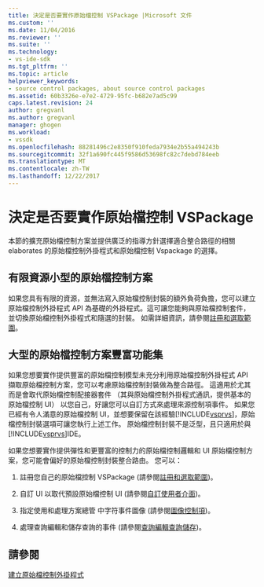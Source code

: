 ```yaml
---
title: 決定是否要實作原始檔控制 VSPackage |Microsoft 文件
ms.custom: ''
ms.date: 11/04/2016
ms.reviewer: ''
ms.suite: ''
ms.technology:
- vs-ide-sdk
ms.tgt_pltfrm: ''
ms.topic: article
helpviewer_keywords:
- source control packages, about source control packages
ms.assetid: 60b3326e-e7e2-4729-95fc-b682e7ad5c99
caps.latest.revision: 24
author: gregvanl
ms.author: gregvanl
manager: ghogen
ms.workload:
- vssdk
ms.openlocfilehash: 88281496c2e8350f910feda7934e2b55a494243b
ms.sourcegitcommit: 32f1a690fc445f9586d53698fc82c7debd784eeb
ms.translationtype: MT
ms.contentlocale: zh-TW
ms.lasthandoff: 12/22/2017
---
```

# <a name="determining-whether-to-implement-a-source-control-vspackage"></a>決定是否要實作原始檔控制 VSPackage
本節的擴充原始檔控制方案並提供廣泛的指導方針選擇適合整合路徑的相關 elaborates 的原始檔控制外掛程式和原始檔控制 Vspackage 的選擇。  
  
## <a name="small-source-control-solution-with-limited-resources"></a>有限資源小型的原始檔控制方案  
 如果您具有有限的資源，並無法寫入原始檔控制封裝的額外負荷負擔，您可以建立原始檔控制外掛程式 API 為基礎的外掛程式。這可讓您能夠與原始檔控制套件，並切換原始檔控制外掛程式和隨選的封裝。 如需詳細資訊，請參閱[註冊和選取範圍](../../extensibility/internals/registration-and-selection-source-control-vspackage.md)。  
  
## <a name="large-source-control-solution-with-a-rich-feature-set"></a>大型的原始檔控制方案豐富功能集  
 如果您想要實作提供豐富的原始檔控制模型未充分利用原始檔控制外掛程式 API 擷取原始檔控制方案，您可以考慮原始檔控制封裝做為整合路徑。 這適用於尤其而是會取代原始檔控制配接器套件 （其與原始檔控制外掛程式通訊，提供基本的原始檔控制 UI） 以您自己，好讓您可以自訂方式來處理來源控制項事件。 如果您已經有令人滿意的原始檔控制 UI，並想要保留在該經驗[!INCLUDE[vsprvs](../../code-quality/includes/vsprvs_md.md)]，原始檔控制封裝選項可讓您執行上述工作。 原始檔控制封裝不是泛型，且只適用於與[!INCLUDE[vsprvs](../../code-quality/includes/vsprvs_md.md)]IDE。  
  
 如果您想要實作提供彈性和更豐富的控制力的原始檔控制邏輯和 UI 原始檔控制方案，您可能會偏好的原始檔控制封裝整合路由。 您可以：  
  
1.  註冊您自己的原始檔控制 VSPackage (請參閱[註冊和選取範圍](../../extensibility/internals/registration-and-selection-source-control-vspackage.md))。  
  
2.  自訂 UI 以取代預設原始檔控制 UI (請參閱[自訂使用者介面](../../extensibility/internals/custom-user-interface-source-control-vspackage.md))。  
  
3.  指定使用和處理方案總管 中字符事件圖像 (請參閱[圖像控制項](../../extensibility/internals/glyph-control-source-control-vspackage.md))。  
  
4.  處理查詢編輯和儲存查詢的事件 (請參閱[查詢編輯查詢儲存](../../extensibility/internals/query-edit-query-save-source-control-vspackage.md))。  
  
## <a name="see-also"></a>請參閱  
 [建立原始檔控制外掛程式](../../extensibility/internals/creating-a-source-control-plug-in.md)